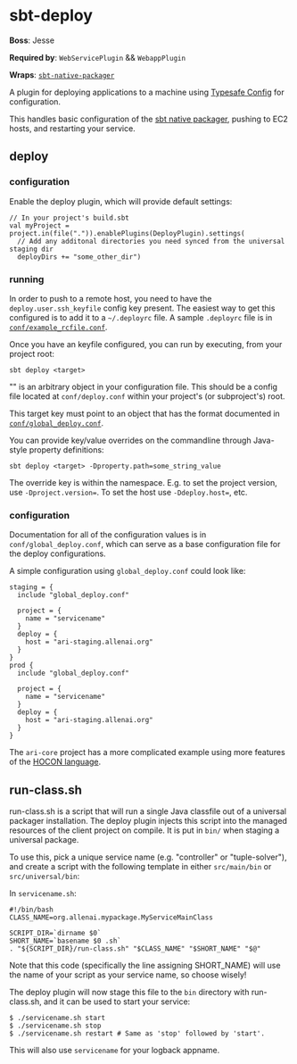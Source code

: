 sbt-deploy
====================

**Boss**: Jesse

**Required by**: `WebServicePlugin` && `WebappPlugin`

**Wraps**: [`sbt-native-packager`](https://github.com/sbt/sbt-native-packager)

A plugin for deploying applications to a machine using [Typesafe Config](https://github.com/typesafehub/config) for
configuration.

This handles basic configuration of the [sbt native packager](https://github.com/sbt/sbt-native-packager),
pushing to EC2 hosts, and restarting your service.

deploy
------

### configuration
Enable the deploy plugin, which will provide default settings:
```
// In your project's build.sbt
val myProject = project.in(file(".")).enablePlugins(DeployPlugin).settings(
  // Add any additonal directories you need synced from the universal staging dir
  deployDirs += "some_other_dir")
```

### running
In order to push to a remote host, you need to have the `deploy.user.ssh_keyfile` config key present. The easiest way to
get this configured is to add it to a `~/.deployrc` file. A sample `.deployrc` file is in [`conf/example_rcfile.conf`](
https://github.com/allenai/sbt-plugins/blob/master/sbt-deploy/conf/example_rcfile.conf).

Once you have an keyfile configured, you can run by executing, from your project root:

    sbt deploy <target>

"<target>" is an arbitrary object in your configuration file. This should be a config file located
at `conf/deploy.conf` within your project's (or subproject's) root.

This target key must point to an object that has the format documented in
[`conf/global_deploy.conf`](https://github.com/allenai/sbt-plugins/blob/master/conf/example_rcfile.conf).

You can provide key/value overrides on the commandline through Java-style property definitions:

    sbt deploy <target> -Dproperty.path=some_string_value

The override key is within the <target> namespace.  E.g. to set the project version, use `-Dproject.version=`. To set the host use `-Ddeploy.host=`, etc.

### configuration
Documentation for all of the configuration values is in `conf/global_deploy.conf`, which can serve as a base
configuration file for the deploy configurations.

A simple configuration using `global_deploy.conf` could look like:

    staging = {
      include "global_deploy.conf"

      project = {
        name = "servicename"
      }
      deploy = {
        host = "ari-staging.allenai.org"
      }
    }
    prod {
      include "global_deploy.conf"

      project = {
        name = "servicename"
      }
      deploy = {
        host = "ari-staging.allenai.org"
      }
    }

The `ari-core` project has a more complicated example using more features of the [HOCON language](https://github.com/typesafehub/config/blob/master/HOCON.md).

run-class.sh
------------

run-class.sh is a script that will run a single Java classfile out of a
universal packager installation.  The deploy plugin injects this script
into the managed resources of the client project on compile.  It is put in
`bin/` when staging a universal package.

To use this, pick a unique service name (e.g. "controller" or "tuple-solver"),
and create a script with the following template in either `src/main/bin` or `src/universal/bin`:

In `servicename.sh`:

    #!/bin/bash
    CLASS_NAME=org.allenai.mypackage.MyServiceMainClass

    SCRIPT_DIR=`dirname $0`
    SHORT_NAME=`basename $0 .sh`
    . "${SCRIPT_DIR}/run-class.sh" "$CLASS_NAME" "$SHORT_NAME" "$@"

Note that this code (specifically the line assigning SHORT_NAME) will use the
name of your script as your service name, so choose wisely!

The deploy plugin will now stage this file to the `bin` directory with run-class.sh, and it can be used to start your service:

    $ ./servicename.sh start
    $ ./servicename.sh stop
    $ ./servicename.sh restart # Same as 'stop' followed by 'start'.

This will also use `servicename` for your logback appname.
